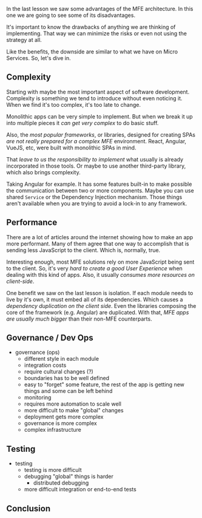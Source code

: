 In the last lesson we saw some advantages of the MFE architecture. In this one we are going to see some of its disadvantages.

It's important to know the drawbacks of anything we are thinking of implementing. That way we can minimize the risks or even not using the strategy at all.

Like the benefits, the downside are similar to what we have on Micro Services. So, let's dive in.

## Complexity

Starting with maybe the most important aspect of software development. Complexity is something we tend to introduce without even noticing it. When we find it's too complex, it's too late to change.

Monolithic apps can be very simple to implement. But when we break it up into multiple pieces it *can get very complex* to do basic stuff.

Also, the *most popular frameworks*, or libraries, designed for creating SPAs *are not really prepared for a complex MFE* environment. React, Angular, VueJS, etc, were built with monolithic SPAs in mind.  

That *leave to us the responsibility to implement* what usually is already incorporated in those tools. Or maybe to use another third-party library, which also brings complexity.

Taking Angular for example. It has some features built-in to make possible the communication between two or more components. Maybe you can use shared `Service` or the Dependency Injection mechanism. Those things aren't available when you are trying to avoid a lock-in to any framework.

## Performance

There are a lot of articles around the internet showing how to make an app more performant. Many of them agree that one way to accomplish that is sending less JavaScript to the client. Which is, normally, true.

Interesting enough, most MFE solutions rely on more JavaScript being sent to the client. So, it's very *hard to create a good User Experience* when dealing with this kind of apps. Also, it usually *consumes more resources on client-side*.

One benefit we saw on the last lesson is isolation. If each module needs to live by it's own, it must embed all of its dependencies. Which causes a *dependency duplication on the client side*. Even the libraries composing the core of the framework (e.g. Angular) are duplicated. With that, *MFE apps are usually much bigger* than their non-MFE counterparts.

## Governance / Dev Ops

- governance (ops)
  - different style in each module
  - integration costs
  - require cultural changes (?)
  - boundaries has to be well defined
  - easy to "forget" some feature, the rest of the app is getting new things and some can be left behind
  - monitoring
  - requires more automation to scale well
  - more difficult to make "global" changes
  - deployment gets more complex
  - governance is more complex
  - complex infrastructure

## Testing

- testing
  - testing is more difficult
  - debugging "global" things is harder
    - distributed debugging
  - more difficult integration or end-to-end tests

## Conclusion
